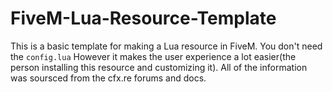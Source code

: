 # FiveM-Lua-Resource-Template
This is a basic template for making a Lua resource in FiveM. You don't need the `config.lua` However it makes the user experience a lot easier(the person installing this  resource and customizing it). 
All of the information was soursced from the cfx.re forums and docs. 
